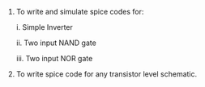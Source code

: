 1. To write and simulate spice codes for:

   i. Simple Inverter

   ii. Two input NAND gate
 
   iii. Two input NOR gate

2. To write spice code for any transistor level schematic.

